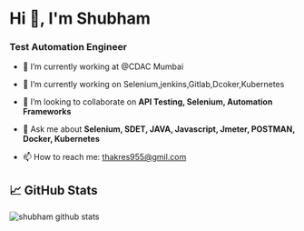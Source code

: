 <h1>Hi 👋, I'm Shubham</h1>

<h3>Test Automation Engineer</h3>

 - 🤔 I’m currently working at @CDAC Mumbai
 
- 🔭 I’m currently working on Selenium,jenkins,Gitlab,Dcoker,Kubernetes
  
- 👯 I’m looking to collaborate on **API Testing, Selenium, Automation Frameworks**
  
- 💬 Ask me about **Selenium, SDET, JAVA, Javascript, Jmeter, POSTMAN, Docker, Kubernetes**
 
- 📫 How to reach me: thakres955@gmil.com




## &#x1f4c8; GitHub Stats


![shubham github stats](https://github-readme-stats.vercel.app/api?username=shubhthakre&theme=algolia)

